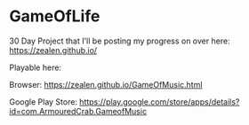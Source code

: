 # GameOfLife

30 Day Project that I'll be posting my progress on over here: https://zealen.github.io/

Playable here:

Browser: https://zealen.github.io/GameOfMusic.html

Google Play Store: https://play.google.com/store/apps/details?id=com.ArmouredCrab.GameofMusic
